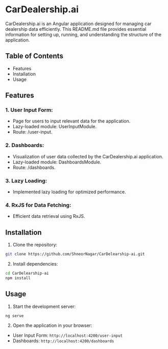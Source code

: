 # CarDealership.ai

CarDealership.ai is an Angular application designed for managing car dealership data efficiently. This README.md file provides essential information for setting up, running, and understanding the structure of the application.

## Table of Contents
* Features
* Installation
* Usage

## Features

### 1. User Input Form:
*  Page for users to input relevant data for the application.
* Lazy-loaded module: UserInputModule.
* Route: /user-input.

### 2. Dashboards:

* Visualization of user data collected by the CarDealership.ai application.
* Lazy-loaded module: DashboardsModule.
* Route: /dashboards.

### 3. Lazy Loading:
* Implemented lazy loading for optimized performance.

### 4. RxJS for Data Fetching:
* Efficient data retrieval using RxJS.


## Installation

1. Clone the repository:

```bash
git clone https://github.com/ShneorNagar/CarDelearship-ai.git
```

2. Install dependencies:

```bash
cd CarDelearship-ai
npm install
```

## Usage
1. Start the development server:

```bash
ng serve
```
2. Open the application in your browser:
* User Input Form: `http://localhost:4200/user-input`
* Dashboards: `http://localhost:4200/dashboards`
